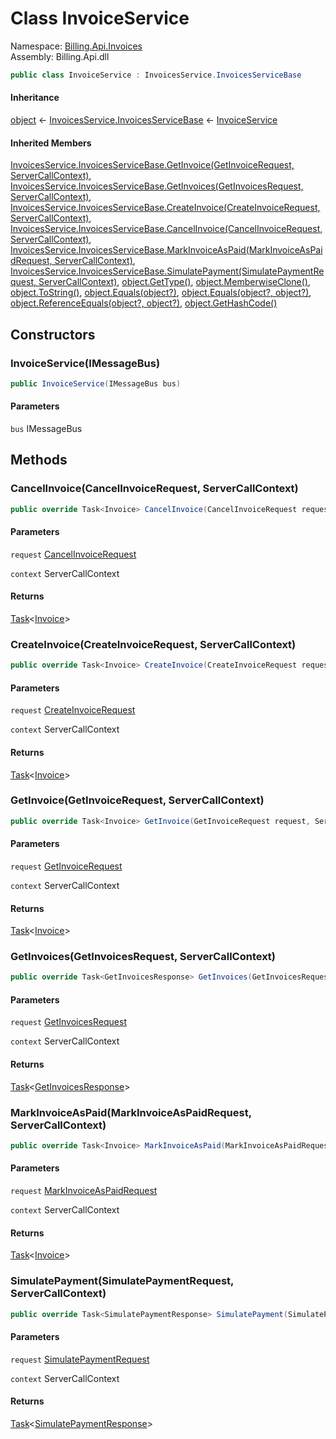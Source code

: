 # <a id="Billing_Api_Invoices_InvoiceService"></a> Class InvoiceService

Namespace: [Billing.Api.Invoices](Billing.Api.Invoices.md)  
Assembly: Billing.Api.dll  

```csharp
public class InvoiceService : InvoicesService.InvoicesServiceBase
```

#### Inheritance

[object](https://learn.microsoft.com/dotnet/api/system.object) ← 
[InvoicesService.InvoicesServiceBase](Billing.Invoices.Grpc.InvoicesService.InvoicesServiceBase.md) ← 
[InvoiceService](Billing.Api.Invoices.InvoiceService.md)

#### Inherited Members

[InvoicesService.InvoicesServiceBase.GetInvoice\(GetInvoiceRequest, ServerCallContext\)](Billing.Invoices.Grpc.InvoicesService.InvoicesServiceBase.md\#Billing\_Invoices\_Grpc\_InvoicesService\_InvoicesServiceBase\_GetInvoice\_Billing\_Invoices\_Grpc\_GetInvoiceRequest\_Grpc\_Core\_ServerCallContext\_), 
[InvoicesService.InvoicesServiceBase.GetInvoices\(GetInvoicesRequest, ServerCallContext\)](Billing.Invoices.Grpc.InvoicesService.InvoicesServiceBase.md\#Billing\_Invoices\_Grpc\_InvoicesService\_InvoicesServiceBase\_GetInvoices\_Billing\_Invoices\_Grpc\_GetInvoicesRequest\_Grpc\_Core\_ServerCallContext\_), 
[InvoicesService.InvoicesServiceBase.CreateInvoice\(CreateInvoiceRequest, ServerCallContext\)](Billing.Invoices.Grpc.InvoicesService.InvoicesServiceBase.md\#Billing\_Invoices\_Grpc\_InvoicesService\_InvoicesServiceBase\_CreateInvoice\_Billing\_Invoices\_Grpc\_CreateInvoiceRequest\_Grpc\_Core\_ServerCallContext\_), 
[InvoicesService.InvoicesServiceBase.CancelInvoice\(CancelInvoiceRequest, ServerCallContext\)](Billing.Invoices.Grpc.InvoicesService.InvoicesServiceBase.md\#Billing\_Invoices\_Grpc\_InvoicesService\_InvoicesServiceBase\_CancelInvoice\_Billing\_Invoices\_Grpc\_CancelInvoiceRequest\_Grpc\_Core\_ServerCallContext\_), 
[InvoicesService.InvoicesServiceBase.MarkInvoiceAsPaid\(MarkInvoiceAsPaidRequest, ServerCallContext\)](Billing.Invoices.Grpc.InvoicesService.InvoicesServiceBase.md\#Billing\_Invoices\_Grpc\_InvoicesService\_InvoicesServiceBase\_MarkInvoiceAsPaid\_Billing\_Invoices\_Grpc\_MarkInvoiceAsPaidRequest\_Grpc\_Core\_ServerCallContext\_), 
[InvoicesService.InvoicesServiceBase.SimulatePayment\(SimulatePaymentRequest, ServerCallContext\)](Billing.Invoices.Grpc.InvoicesService.InvoicesServiceBase.md\#Billing\_Invoices\_Grpc\_InvoicesService\_InvoicesServiceBase\_SimulatePayment\_Billing\_Invoices\_Grpc\_SimulatePaymentRequest\_Grpc\_Core\_ServerCallContext\_), 
[object.GetType\(\)](https://learn.microsoft.com/dotnet/api/system.object.gettype), 
[object.MemberwiseClone\(\)](https://learn.microsoft.com/dotnet/api/system.object.memberwiseclone), 
[object.ToString\(\)](https://learn.microsoft.com/dotnet/api/system.object.tostring), 
[object.Equals\(object?\)](https://learn.microsoft.com/dotnet/api/system.object.equals\#system\-object\-equals\(system\-object\)), 
[object.Equals\(object?, object?\)](https://learn.microsoft.com/dotnet/api/system.object.equals\#system\-object\-equals\(system\-object\-system\-object\)), 
[object.ReferenceEquals\(object?, object?\)](https://learn.microsoft.com/dotnet/api/system.object.referenceequals), 
[object.GetHashCode\(\)](https://learn.microsoft.com/dotnet/api/system.object.gethashcode)

## Constructors

### <a id="Billing_Api_Invoices_InvoiceService__ctor_Wolverine_IMessageBus_"></a> InvoiceService\(IMessageBus\)

```csharp
public InvoiceService(IMessageBus bus)
```

#### Parameters

`bus` IMessageBus

## Methods

### <a id="Billing_Api_Invoices_InvoiceService_CancelInvoice_Billing_Invoices_Grpc_CancelInvoiceRequest_Grpc_Core_ServerCallContext_"></a> CancelInvoice\(CancelInvoiceRequest, ServerCallContext\)

```csharp
public override Task<Invoice> CancelInvoice(CancelInvoiceRequest request, ServerCallContext context)
```

#### Parameters

`request` [CancelInvoiceRequest](Billing.Invoices.Grpc.CancelInvoiceRequest.md)

`context` ServerCallContext

#### Returns

 [Task](https://learn.microsoft.com/dotnet/api/system.threading.tasks.task\-1)<[Invoice](Billing.Invoices.Grpc.Models.Invoice.md)\>

### <a id="Billing_Api_Invoices_InvoiceService_CreateInvoice_Billing_Invoices_Grpc_CreateInvoiceRequest_Grpc_Core_ServerCallContext_"></a> CreateInvoice\(CreateInvoiceRequest, ServerCallContext\)

```csharp
public override Task<Invoice> CreateInvoice(CreateInvoiceRequest request, ServerCallContext context)
```

#### Parameters

`request` [CreateInvoiceRequest](Billing.Invoices.Grpc.CreateInvoiceRequest.md)

`context` ServerCallContext

#### Returns

 [Task](https://learn.microsoft.com/dotnet/api/system.threading.tasks.task\-1)<[Invoice](Billing.Invoices.Grpc.Models.Invoice.md)\>

### <a id="Billing_Api_Invoices_InvoiceService_GetInvoice_Billing_Invoices_Grpc_GetInvoiceRequest_Grpc_Core_ServerCallContext_"></a> GetInvoice\(GetInvoiceRequest, ServerCallContext\)

```csharp
public override Task<Invoice> GetInvoice(GetInvoiceRequest request, ServerCallContext context)
```

#### Parameters

`request` [GetInvoiceRequest](Billing.Invoices.Grpc.GetInvoiceRequest.md)

`context` ServerCallContext

#### Returns

 [Task](https://learn.microsoft.com/dotnet/api/system.threading.tasks.task\-1)<[Invoice](Billing.Invoices.Grpc.Models.Invoice.md)\>

### <a id="Billing_Api_Invoices_InvoiceService_GetInvoices_Billing_Invoices_Grpc_GetInvoicesRequest_Grpc_Core_ServerCallContext_"></a> GetInvoices\(GetInvoicesRequest, ServerCallContext\)

```csharp
public override Task<GetInvoicesResponse> GetInvoices(GetInvoicesRequest request, ServerCallContext context)
```

#### Parameters

`request` [GetInvoicesRequest](Billing.Invoices.Grpc.GetInvoicesRequest.md)

`context` ServerCallContext

#### Returns

 [Task](https://learn.microsoft.com/dotnet/api/system.threading.tasks.task\-1)<[GetInvoicesResponse](Billing.Invoices.Grpc.GetInvoicesResponse.md)\>

### <a id="Billing_Api_Invoices_InvoiceService_MarkInvoiceAsPaid_Billing_Invoices_Grpc_MarkInvoiceAsPaidRequest_Grpc_Core_ServerCallContext_"></a> MarkInvoiceAsPaid\(MarkInvoiceAsPaidRequest, ServerCallContext\)

```csharp
public override Task<Invoice> MarkInvoiceAsPaid(MarkInvoiceAsPaidRequest request, ServerCallContext context)
```

#### Parameters

`request` [MarkInvoiceAsPaidRequest](Billing.Invoices.Grpc.MarkInvoiceAsPaidRequest.md)

`context` ServerCallContext

#### Returns

 [Task](https://learn.microsoft.com/dotnet/api/system.threading.tasks.task\-1)<[Invoice](Billing.Invoices.Grpc.Models.Invoice.md)\>

### <a id="Billing_Api_Invoices_InvoiceService_SimulatePayment_Billing_Invoices_Grpc_SimulatePaymentRequest_Grpc_Core_ServerCallContext_"></a> SimulatePayment\(SimulatePaymentRequest, ServerCallContext\)

```csharp
public override Task<SimulatePaymentResponse> SimulatePayment(SimulatePaymentRequest request, ServerCallContext context)
```

#### Parameters

`request` [SimulatePaymentRequest](Billing.Invoices.Grpc.SimulatePaymentRequest.md)

`context` ServerCallContext

#### Returns

 [Task](https://learn.microsoft.com/dotnet/api/system.threading.tasks.task\-1)<[SimulatePaymentResponse](Billing.Invoices.Grpc.SimulatePaymentResponse.md)\>

